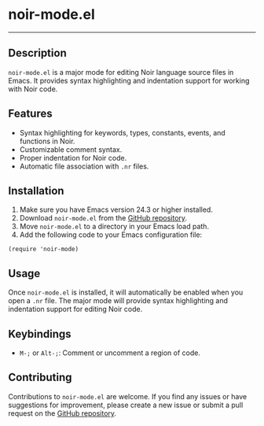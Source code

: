 # noir-mode.el

---

## Description

`noir-mode.el` is a major mode for editing Noir language source files in Emacs. It provides syntax highlighting and indentation support for working with Noir code.

## Features

- Syntax highlighting for keywords, types, constants, events, and functions in Noir.
- Customizable comment syntax.
- Proper indentation for Noir code.
- Automatic file association with `.nr` files.

## Installation

1. Make sure you have Emacs version 24.3 or higher installed.
2. Download `noir-mode.el` from the [GitHub repository](https://github.com/hhamud/noir-mode).
3. Move `noir-mode.el` to a directory in your Emacs load path.
4. Add the following code to your Emacs configuration file:

```elisp
(require 'noir-mode)
```

## Usage

Once `noir-mode.el` is installed, it will automatically be enabled when you open a `.nr` file. The major mode will provide syntax highlighting and indentation support for editing Noir code.

## Keybindings

- `M-;` or `Alt-;`: Comment or uncomment a region of code.


## Contributing

Contributions to `noir-mode.el` are welcome. If you find any issues or have suggestions for improvement, please create a new issue or submit a pull request on the [GitHub repository](https://github.com/hhamud/noir-mode).

